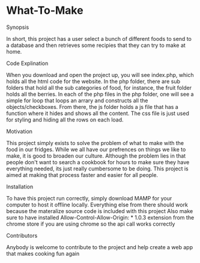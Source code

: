 # What-To-Make
Synopsis

In short, this project has a user select a bunch of different foods to send to a database and then retrieves some recipies that they can try to make at home.

Code Explination

When you download and open the project up, you will see index.php, which holds all the html code for the website. In the php folder, there are sub folders that hold all the sub categories of food, for instance, the fruit folder holds all the berries. In each of the php files in the php folder, one will see a simple for loop that loops an arrary and constructs all the objects/checkboxes. From there, the js folder holds a js file that has a function where it hides and shows all the content. The css file is just used for styling and hiding all the rows on each load. 

Motivation

This project simply exists to solve the problem of what to make with the food in our fridges. While we all have our prefrences on things we like to make, it is good to broaden our culture. Although the problem lies in that people don't want to search a cookbook for hours to make sure they have everything needed, its just really cumbersome to be doing. This project is aimed at making that process faster and easier for all people.

Installation

To have this project run correctly, simply download MAMP for your computer to host it offline locally. Everything else from there should work because the materalize source code is included with this project
Also make sure to have installed Allow-Control-Allow-Origin: * 1.0.3 extension from the chrome store if you are using chrome so the api call works correctly

Contributors

Anybody is welcome to contribute to the project and help create a web app that makes cooking fun again

